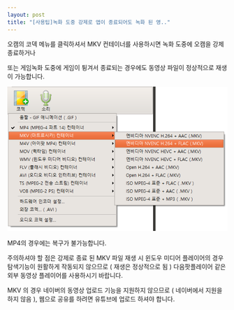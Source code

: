 ```yaml
---
layout: post
title: "[사용팁]녹화 도중 강제로 앱이 종료되어도 녹화 된 영.."
---
```


오캠의 코덱 메뉴를 클릭하셔서 MKV 컨테이너를 사용하시면 녹화 도중에 오캠을 강제 종료하거나

또는 게임녹화 도중에 게임이 튕겨서 종료되는 경우에도 동영상 파일이 정상적으로 재생이 가능합니다.

![](/images/tutorial_34_img_1.png)

MP4의 경우에는 복구가 불가능합니다.

주의하셔야 할 점은 강제로 종료 된 MKV 파일 재생 시 윈도우 미디어 플레이어의 경우 탐색기능이 원활하게 작동되지 않으므로 ( 재생은
정상적으로 됨 ) 다음팟플레이어 같은 외부 동영상 플레이어를 사용하시기 바랍니다.

MKV 의 경우 네이버의 동영상 업로드 기능을 지원하지 않으므로 ( 네이버에서 지원을 하지 않음 ), 웹으로 공유를 하려면 유튜브에 업로드
하셔야 합니다.

